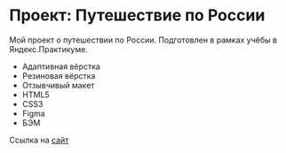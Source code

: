 # Проект: Путешествие по России

Мой проект о путешествии по России. Подготовлен в рамках учёбы в Яндекс.Практикуме.

* Адаптивная вёрстка
* Резиновая вёрстка
* Отзывчивый макет
* HTML5
* CSS3
* Figma
* БЭМ

Ссылка на [сайт](https://marybayt.github.io/russian-travel/)
